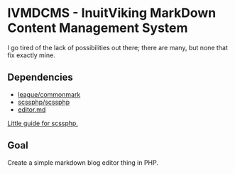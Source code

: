 # IVMDCMS - InuitViking MarkDown Content Management System

I go tired of the lack of possibilities out there; there are many, but none that fix exactly mine.

## Dependencies
- [league/commonmark](https://github.com/thephpleague/commonmark)
- [scssphp/scssphp](https://scssphp.github.io/scssphp/)
- [editor.md](https://github.com/pandao/editor.md)

[Little guide for scssphp.](https://awhitepixel.com/blog/compile-scss-with-php-add-variables-to-wordpress-customizer/)

## Goal
Create a simple markdown blog editor thing in PHP.